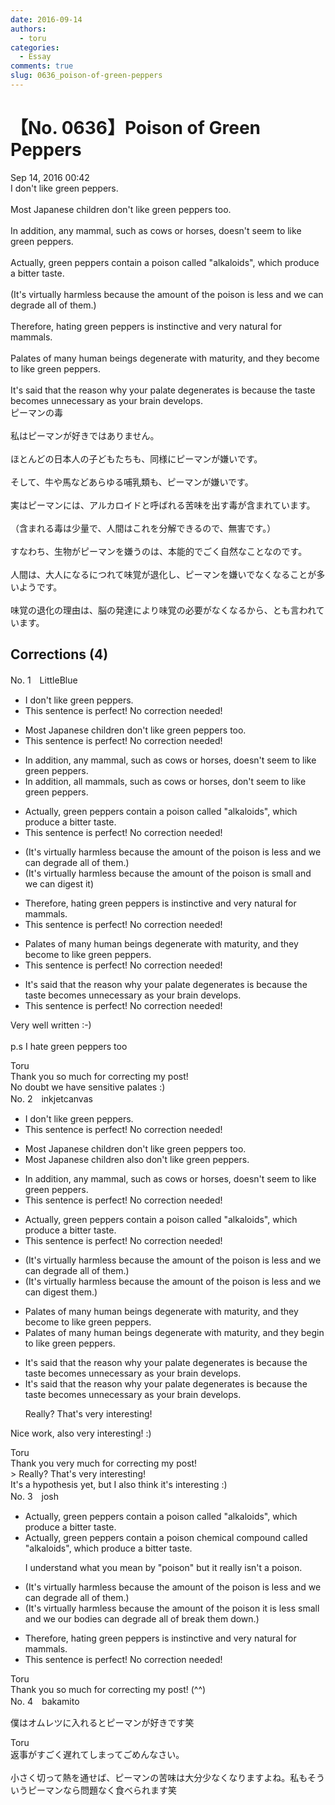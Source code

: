 ```yaml
---
date: 2016-09-14
authors:
  - toru
categories:
  - Essay
comments: true
slug: 0636_poison-of-green-peppers
---
```


# 【No. 0636】Poison of Green Peppers
<div class="date">Sep 14, 2016 00:42</div>
<div id="post"><div id="body_show_ori">
I don't like green peppers.<br/><br/>Most Japanese children don't like green peppers too.<br/><br/>In addition, any mammal, such as cows or horses, doesn't seem to like green peppers.<br/><br/>Actually, green peppers contain a poison called "alkaloids", which produce a bitter taste.<br/><br/>(It's virtually harmless because the amount of the poison is less and we can degrade all of them.)<br/><br/>Therefore, hating green peppers is instinctive and very natural for mammals.<br/><br/>Palates of many human beings degenerate with maturity, and they become to like green peppers. <br/><br/>It's said that the reason why your palate degenerates is because the taste becomes unnecessary as your brain develops.
</div></div>

<!-- more -->

<div id="post_ja"><div id="body_show_mo">
ピーマンの毒<br/><br/>私はピーマンが好きではありません。<br/><br/>ほとんどの日本人の子どもたちも、同様にピーマンが嫌いです。<br/><br/>そして、牛や馬などあらゆる哺乳類も、ピーマンが嫌いです。<br/><br/>実はピーマンには、アルカロイドと呼ばれる苦味を出す毒が含まれています。<br/><br/>（含まれる毒は少量で、人間はこれを分解できるので、無害です。）<br/><br/>すなわち、生物がピーマンを嫌うのは、本能的でごく自然なことなのです。<br/><br/>人間は、大人になるにつれて味覚が退化し、ピーマンを嫌いでなくなることが多いようです。<br/><br/>味覚の退化の理由は、脳の発達により味覚の必要がなくなるから、とも言われています。
</div></div>

## Corrections (4)
<div id="block"><div class="first_name"> No. 1　<span class="just_name">LittleBlue</span></div><div id="block2">
<ul class="correction_field">
<li class="incorrect">I don't like green peppers.</li>
<li class="corrected perfect">This sentence is perfect! No correction needed!</li>
</ul>
<ul class="correction_field">
<li class="incorrect">Most Japanese children don't like green peppers too.</li>
<li class="corrected perfect">This sentence is perfect! No correction needed!</li>
</ul>
<ul class="correction_field">
<li class="incorrect">In addition, any mammal, such as cows or horses, doesn't seem to like green peppers.</li>
<li class="corrected correct">
In addition,<span class="f_red"> all</span> mamma<span class="f_red">ls</span>, such as cows or horses, don't seem to like green peppers.
</li>
</ul>
<ul class="correction_field">
<li class="incorrect">Actually, green peppers contain a poison called "alkaloids", which produce a bitter taste.</li>
<li class="corrected perfect">This sentence is perfect! No correction needed!</li>
</ul>
<ul class="correction_field">
<li class="incorrect">(It's virtually harmless because the amount of the poison is less and we can degrade all of them.)</li>
<li class="corrected correct">
(It's virtually harmless because the amount of the poison is <span class="f_red">small</span> and we can <span class="f_red">digest it</span>)
</li>
</ul>
<ul class="correction_field">
<li class="incorrect">Therefore, hating green peppers is instinctive and very natural for mammals.</li>
<li class="corrected perfect">This sentence is perfect! No correction needed!</li>
</ul>
<ul class="correction_field">
<li class="incorrect">Palates of many human beings degenerate with maturity, and they become to like green peppers.</li>
<li class="corrected perfect">This sentence is perfect! No correction needed!</li>
</ul>
<ul class="correction_field">
<li class="incorrect">It's said that the reason why your palate degenerates is because the taste becomes unnecessary as your brain develops.</li>
<li class="corrected perfect">This sentence is perfect! No correction needed!</li>
</ul>
<p class="comment_small">
 Very well written :-)
 <br/>
 <br/>
 p.s I hate green peppers too
</p>

</div><div class="name"><span class="just_name">Toru</span><br>
Thank you so much for correcting my post!<br/>No doubt we have sensitive palates :)
</div>
</div>
<div id="block"><div class="first_name"> No. 2　<span class="just_name">inkjetcanvas</span></div><div id="block2">
<ul class="correction_field">
<li class="incorrect">I don't like green peppers.</li>
<li class="corrected perfect">This sentence is perfect! No correction needed!</li>
</ul>
<ul class="correction_field">
<li class="incorrect">Most Japanese children don't like green peppers too.</li>
<li class="corrected correct">
Most Japanese children also don't like green peppers.
</li>
</ul>
<ul class="correction_field">
<li class="incorrect">In addition, any mammal, such as cows or horses, doesn't seem to like green peppers.</li>
<li class="corrected perfect">This sentence is perfect! No correction needed!</li>
</ul>
<ul class="correction_field">
<li class="incorrect">Actually, green peppers contain a poison called "alkaloids", which produce a bitter taste.</li>
<li class="corrected perfect">This sentence is perfect! No correction needed!</li>
</ul>
<ul class="correction_field">
<li class="incorrect">(It's virtually harmless because the amount of the poison is less and we can degrade all of them.)</li>
<li class="corrected correct">
(It's virtually harmless because the amount of the poison is less and we can <span class="f_blue">digest</span> them.)
</li>
</ul>
<ul class="correction_field">
<li class="incorrect">Palates of many human beings degenerate with maturity, and they become to like green peppers.</li>
<li class="corrected correct">
Palates of many human beings degenerate with maturity, and they <span class="f_blue">begin</span> to like green peppers.
</li>
</ul>
<ul class="correction_field">
<li class="incorrect">It's said that the reason why your palate degenerates is because the taste becomes unnecessary as your brain develops.</li>
<li class="corrected correct">
It's said that the reason why your palate degenerates is because the taste becomes unnecessary as your brain develops.
<p class="correction_comment">Really? That's very interesting!</p>
</li>
</ul>
<p class="comment_small">
 Nice work, also very interesting! :)
</p>

</div><div class="name"><span class="just_name">Toru</span><br>
Thank you very much for correcting my post!<br/>&gt; Really? That's very interesting!<br/>It's a hypothesis yet, but I also think it's interesting :)
</div>
</div>
<div id="block"><div class="first_name"> No. 3　<span class="just_name">josh</span></div><div id="block2">
<ul class="correction_field">
<li class="incorrect">Actually, green peppers contain a poison called "alkaloids", which produce a bitter taste.</li>
<li class="corrected correct">
Actually, green peppers contain a <span class="sline">poison</span> <span class="f_blue">chemical compound </span>called "alkaloids", which produce a bitter taste.
<p class="correction_comment">I understand what you mean by "poison" but it really isn't a poison.</p>
</li>
</ul>
<ul class="correction_field">
<li class="incorrect">(It's virtually harmless because the amount of the poison is less and we can degrade all of them.)</li>
<li class="corrected correct">
(It's virtually harmless because the amount of <span class="sline">the poison</span> <span class="f_blue">it</span> is <span class="sline">less</span> <span class="f_blue">small</span> and <span class="sline">we</span> <span class="f_blue">our bodies </span>can <span class="sline">degrade all of</span> <span class="f_blue">break</span> them <span class="f_blue">down</span>.)
</li>
</ul>
<ul class="correction_field">
<li class="incorrect">Therefore, hating green peppers is instinctive and very natural for mammals.</li>
<li class="corrected perfect">This sentence is perfect! No correction needed!</li>
</ul>
</div><div class="name"><span class="just_name">Toru</span><br>
Thank you so much for correcting my post! (^^)
</div>
</div>
<div id="block"><div class="first_name"> No. 4　<span class="just_name">bakamito</span></div><div id="block2">
<p class="comment_small">
 僕はオムレツに入れるとピーマンが好きです笑
</p>

</div><div class="name"><span class="just_name">Toru</span><br>
返事がすごく遅れてしまってごめんなさい。<br/><br/>小さく切って熱を通せば、ピーマンの苦味は大分少なくなりますよね。私もそういうピーマンなら問題なく食べられます笑
</div>
</div>
